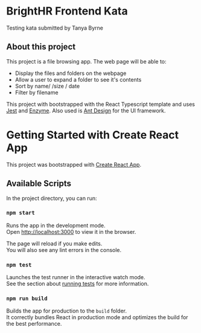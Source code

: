 # BrightHR Frontend Kata

Testing kata submitted by Tanya Byrne

## About this project

This project is a file browsing app. The web page will be able to: 
 - Display the files and folders on the webpage
 - Allow a user to expand a folder to see it's contents
 - Sort by name/ /size / date
 - Filter by filename

This project with bootstrapped with the React Typescript template and uses [Jest](https://jestjs.io/) and [Enzyme](https://enzymejs.github.io/enzyme/). 
Also used is [Ant Design](https://ant.design/) for the UI framework. 

# Getting Started with Create React App

This project was bootstrapped with [Create React App](https://github.com/facebook/create-react-app).

## Available Scripts

In the project directory, you can run:

### `npm start`

Runs the app in the development mode.\
Open [http://localhost:3000](http://localhost:3000) to view it in the browser.

The page will reload if you make edits.\
You will also see any lint errors in the console.

### `npm test`

Launches the test runner in the interactive watch mode.\
See the section about [running tests](https://facebook.github.io/create-react-app/docs/running-tests) for more information.

### `npm run build`

Builds the app for production to the `build` folder.\
It correctly bundles React in production mode and optimizes the build for the best performance.




